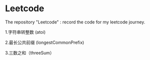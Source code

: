 # Leetcode
The repository "Leetcode" : record the code for my leetcode journey.

1.字符串转整数 (atoi)

2.最长公共前缀 (longestCommonPrefix)

3.三数之和（threeSum）

